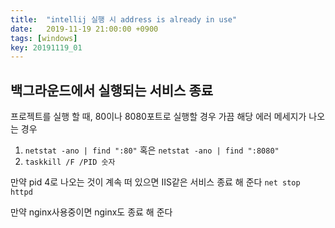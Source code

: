 ```yaml
---
title:  "intellij 실행 시 address is already in use"
date:   2019-11-19 21:00:00 +0900
tags: [windows]
key: 20191119_01
---
```

## 백그라운드에서 실행되는 서비스 종료 

프로젝트를 실행 할 때, 80이나 8080포트로 실행할 경우 가끔 해당 에러 메세지가 나오는 경우

1.  `netstat -ano | find ":80"` 혹은 `netstat -ano | find ":8080"`
2.  `taskkill /F /PID 숫자`

만약 pid 4로 나오는 것이 계속 떠 있으면 IIS같은 서비스 종료 해 준다
`net stop httpd`

만약 nginx사용중이면 nginx도 종료 해 준다
